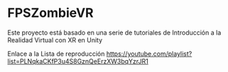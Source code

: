 # FPSZombieVR

Este proyecto está basado en una serie de tutoriales de Introducción a la Realidad Virtual con XR en Unity


Enlace a la Lista de reproducción
https://youtube.com/playlist?list=PLNqkaCKfP3u4S8GznQeErzXW3bqYzrJR1
